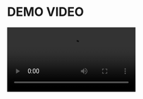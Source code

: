 # DEMO VIDEO 

<video controls src="Screencast from 08-22-2025 07:25:24 AM.webm" title="Title"></video>